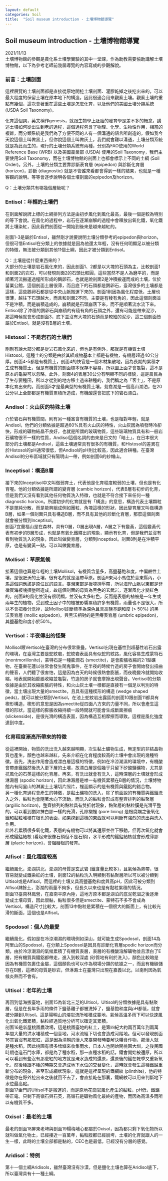 ```yaml
---
layout: default
categories: Soil
title:  "Soil museum introduction - 土壤博物館導覽"
---  
```

## Soil museum introduction - 土壤博物館導覽  
2021/11/13  
土壤博物館的參觀是農化系土壤學實驗的其中一堂課，作為助教需要協助講解土壤博物館，以下為參考老師前幾屆導覽的內容寫成的參觀解說。  
   
### 前言：土壤剖面  
這裡展覽的土壤剖面都是直接從原地開挖土壤剖面、灌膠乾掉之後挖出來的，可以最大程度的保留土壤在原本地下的構造，因此很適合用來觀察土壤。觀察土壤的重點有幾個，這次會著重在這些土壤是怎麼化育，以及他們的美國土壤分類系統 (USDA Soil Taxonomy)。  
  
化育這個詞，英文稱作genesis，就跟生物學上胚胎的發育學是差不多的概念，講述土壤如何從出生到老的過程，這個過程包含了物理、化學、生物性作用，相當的複雜，而分類系統是我們為了方便不同的人有一個溝通的語言所創造的，假如我今天說這個土叫做黑土，但你說這個土叫做灰土，我們就會難以溝通，土壤分類系統就是為此而生的，現行的土壤分類系統有兩種，分別為FAO使用的World Reference Base (WRB) 以及美國農業部 (USDA) 使用的Soil Taxonomy，我們主要使用Soil Taxonomy，而在土壤博物館的剖面上也都會標示上不同的土綱 (Soil Order)。另外，土壤的分類主要靠診斷表育層 (epipedon) 與診斷化育層 (horizon)，診斷 (diagnostic) 就是不管誰來看都會得到一樣的結果，也就是一種客觀的說明。等等會逐步說明各個土壤剖面的epipedon及horizon。    
  
Q：土壤分類共有哪幾個層級呢？  
  
### Entisol：年輕的土壤們  
在剖面解說牌上標的土綱排列方法是由初步風化到風化最高，最後一個是較為特別的等下會說。在風化的過程中，岩石在逐漸崩解的過程中會釋放出氧化鐵，氧化鐵將土壤染紅，因此我們剖面從一開始到後來是越來越紅的。  
  
剖面1-3是屬於Entisol，雖然剛才說要說明土壤分類參考的epipedon與horizon，但很可惜Entisol在分類上的依據就是因為他還太年輕，沒有任何明顯足以被分類的特徵，無法被分類到其他11個土綱，因此才被分類到Entisol。  
  
Q：土壤是從什麼東西來的？  
大部分的土壤是岩石風化來的，因此剖面1、2都是以大塊的石頭為主，比較剖面1和剖面2的岩石，可以發現剖面2的石頭比較圓，這些當然不是人為磨平的，而是順著河流搬運過程所形成的鵝卵石，也就是說剖面2是沖積搬運而成的土壤，位於苗栗公館，這個剖面土層很薄，而且底下的石頭都是鵝卵石，臺灣很多的土壤都是這樣，這些鵝卵石都是從中央山脈搬運下來的。剖面1則因為風化程度低，土層也很薄，越往下石頭越大，而且和剖面2不同，主要是有稜有角的，因此這個剖面並不是沖積，而是崩積造成的，崩積就是石頭崩落下來，而不是順著流水流下來。  
Entisol除了沖積的鵝卵石與崩積的有稜有角的石頭之外，還有可能是帶來泥沙，那這時候就會形成剖面3，底下並沒有大塊的石頭而是較細的泥沙，這三個剖面皆屬於Entisol，就是沒有B層的土壤。  
  
### Histosol：不是岩石的土壤們  
剛剛有說大部分都是從岩石風化來的，但也是有例外，那就是有機質土壤Histosol，這種土的分類是由於其組成物基本上都是有機物，有機層超過40公分厚。剖面4-5都是有機質土，剖面4的快官是一個木材集散地，因為長期的累積才生成有機質土，但是有機質的剖面標本保存不容易，所以圖上面才會龜裂，這不是原本的龜裂可以忽略，此外，剖面4的表層30公分有明顯不同的樣貌，這是農民為了生存要種田，所以才從別的地方移土過來耕種的，我們稱之為「客土」，不是原本化育出來的。而剖面5才是最典型的有機質土壤，鴛鴦湖是一個高山湖泊，在20公分以上全部都是有機質累積所造成，有機酸還會把底下的岩石漂白。  
  
### Andisol：火山灰的特殊土壤  
介於岩石與有機質間，則有另一種富含有機質的土壤，也是相對年輕，就是Andisol，他們的分類依據是超過60%具有火山灰的特性，火山灰因為噴發時冷卻快，形成的礦物結晶不良好，也就是所謂的玻璃物質，這些玻璃物質具有和一般岩石礦物很不一樣的性質，Andisol這個名詞的由來是日文的「暗土」，在日本很大部分的土壤都是Andisol，這些土壤通常具有很多的有機質，和Histosol的差異在於Histosol的pH通常很低，但Andisol的pH則比較高，因此適合耕種。在臺灣Andisol的分布區域就只有陽明山一帶，例如剖面6的紗帽山。  
  
### Inceptisol：構造B層  
接下來的Inceptisol中文叫做弱育土，代表他是化育程度較弱的土壤，但也是有化育喔。他的分類依據是所謂的變育層 (cambic horizon)，代表B層有初步的化育，但是我們又沒有看到其他任何物質洗入特徵，也就是不符合接下來任何一種diagnostic horizon。所謂初步的化育就是有「構造」的意思，構造代表土壤顆粒不是單純分散，而是能夠組成例如團粒、角塊這樣的形狀，因此變育層又叫做構造B層，如果一個剖面只具有構造B層，而不具有其他的診斷化育層，那麼這個剖面就會被分類到Inceptisol。  
剖面7宜蘭福山是在森林，具有O層，O層出現A層，A層之下有變黃，這個變黃代表有初步的B層形成，也就是有氧化鐵釋出的現象，顯示有化育，但是我們並沒有看到物質洗入的現象，因此叫做變育層，分類到Inceptisol。剖面8則是在沖積平原，也是有變黃一點，可以叫做變育層。  
  
### Mollisol：草原氣候  
接著這個也算是年輕的土壤Mollisol，有機質含量多，高鹽基飽和度，中偏鹼性土壤，是很肥沃的土壤，很有名的就是溫帶草原。剖面9東河小馬位於臺東縣內，小馬這個詞應該是原住民的語言。臺灣東部是板塊擠壓帶，所以海岸山脈以東都是菲律賓海板塊擠壓所造成，故這個剖面的母質為黑色的玄武岩，逐漸風化才變紅色的。剖面9的風化並沒有很明顯，並沒有太多紅色，反而是表層的植被是一年生或兩年生的植物，受到成土因子中的植被影響累積許多有機質，雨量也不是很大，所以不會把養分洗掉，故Mollisol診斷標準為深色且具高鹽基飽和度 (> 50%) 的黑沃表育層 (mollic epipedon)。與黑沃相對的是黑瘠表育層 (umbric epipedon)，其鹽基飽和度小於50%。  
  
### Vertisol：半夜傳出的怪聲  
Mollisol跟Vertisol在臺灣的分布很常重疊。Vertisol出現在基性到超基性岩石出露的環境，在臺灣主要是蛇紋岩，蛇紋岩表面具有似蛇的紋路，風化容易生成蒙特石 (montmorillonite)，蒙特石是一種膨潤石 (smectite)，是會膨脹收縮的2:1型礦物，在臺東花蓮以往常會發生鬧鬼事件，在半夜的時候竹造的房子會開始發出扭曲的聲音，人們聽了很害怕，這是因為白天的時候很熱會膨脹，而夜晚變冷就開始收縮，地表就開始膨脹收縮並龜裂，竹造的房子就會摩擦出現聲音。Vertisol的分類依據是由於其收縮膨脹的特性，和火山灰土壤一樣都是直接有一個足以判別的特徵，當土壤出現大量的smectite，且具有這種楔形的構造 (wedge shaped peds)，就可以被分類到Vertisol，在池上蛇紋岩出露區的剖面10跟剖面11都具有楔形構造，楔形的意思是因為smectite從四面八方來的力量不同，所以會產生這樣的形狀，當這樣的膨脹收縮持續一段時間就可能會生成斷面擦痕 (slickenside)，是很光滑的構造表面，因為構造互相摩擦而導致。這裡是風化強度達到中度。  
  
### 化育程度漸高所帶來的特徵  
從這裡開始，物質的洗出洗入越來越明顯，次生黏土礦物生成，無定型的非結晶物質也產生，顏色也越來越紅，先來介紹在化育程度較高的土壤中會出現的幾種特徵。首先，洗出作用會造成漂白層這樣的特徵，例如在冷涼潮濕的環境中，有機酸會帶走鐵鋁然後洗入更下層的土壤，故漂白層是個幾乎只留下矽酸鹽礦物，尤其是抗風化的石英這樣的化育層。再來，有洗出就會有洗入，這時深層的土壤就會形成淋澱層 (spodic horizon)，因此淋澱層是唯一有機質累積在B層的情況，土壤博物館內有阿里山的淋澱土土壤切片照片，裡面顯示的是有機質與鐵鋁的錯合物。  
另一種化育過程會產生的特徵，是黏土礦物的洗入，除了前面說的有機質與鐵鋁洗入之外，黏粒也會隨著水向下流動，而洗入的黏粒會形成有整齊排列的黏聚層 (argillic horizon)，整齊排列的黏粒具有雙折射現象，黏聚層的黏粒膜是光滑平整的，可以看到猶如抹白膠一樣的光滑，孔隙襯裡 (pore lining) 是根腐爛之後氧化鐵和黏粒堆積在根孔的表面，如果挖到這樣的東西就可以判斷有強烈的洗出與洗入作用。  
此外若累積很多氧化鐵，表層的有機物可以將其還原並往下移動，但再次氧化就會形成鐵錳結核 (看起來很像石頭但不是石頭)，水平形成的鐵錳結核就會形成薄膠層 (placic horizon)，會阻礙根的發育。  
  
### Alfisol：風化程度較高  
繼續風化，澎湖拱北，澎湖的母質是玄武岩 (鐵含量比較多)，且氣候為熱帶，很容易就變成鐵染紅的土壤，剖面12的黏粒洗入明顯到有黏聚層所以可以被分類到Ultisol或是Alfisol，而這裡的土壤又具高鹽基飽和度與高pH，因此可被分類到Alfisol淋餘土，澎湖的雨量不夠多，但長久以來也是有黏粒累積的情況。  
剖面13臺南林鳳營，在嘉南平原內陸，這地方原本都是湖泊的底泥乾涸之後逐漸變成土壤母質，因此很黏，黏粒很多但是smectite、蒙特石不多不會成為Vertisol，構造尺寸比較大，剖面13中黏粒是累積在一個很大的斷面上，有比較光滑的斷面，這個也是Alfisol。  
  
### Spodosol：個人的最愛  
繼續風化，假如是在冷涼潮濕的環境例如深山，就可能生成Spodosol，剖面14為阿里山的Spodosol，在分類上Spodosol是因具有診斷化育層spodic horizon而分類，由於冷涼潮濕的氣候累積了有機質表層，表層的有機酸溶解礦物並且漂白了E層，把有機質與鐵鋁都帶走，進入到較深處 (砂質地有利於洗入)，顏色比較暗是因為有機質包裹住金屬，這個顏色也可以作為現場分類的依據之一，而且有機碳儲存在B層，這裡的母質是砂岩，但淋澱土在臺灣只出現在嘉義以北，以南則因為氣候炎熱而不會有。  
  
### Ultisol：老年的土壤  
再回到低海拔臺地，剖面15為新北三芝的Ultisol，Ultisol的分類依據是具有黏聚層，但是在長年多雨的條件下鹽基離子都被洗掉了，鹽基飽和度與pH都低，就會被分類到Ultisol。這是陽明山的熔岩流所堆積成臺地，氣候高溫多雨下可以快速風化出氧化鐵累積，黏粒經過質地分析可以確定其累積。  
剖面16是新屋桃園農改場，這是桃園臺地的紅土，是第四紀大約兩百萬年到兩萬年間大量的洪水堆積成一個臺地，河水流經下切也會造成河階地。但可以發現剖面16其實沒有那麼紅，這是因為清朝的漢人來臺開發時要解決糧食作物，那漢人就是種水稻，因此桃園有很多埤塘來收集雨水，日本人也開始開桃園大圳，之後民國時期也造石門水庫，都是為了種水稻，那一直種水稻的話，鐵會開始被還原，所以可以看到有些沒有那麼紅的地方就是淹水造成的還原，還原後的鐵在乾季又重新氧化，然後種跟不種的時期又會造成地下水位的交替變化，這時就會發生這種鐵錳重新分布的現象，甚至形成網狀現象，這就是這裡呈現的鐵網紋 (plinthite)，他的特徵是你在野外挖出來之後就回不去了，會直接乾在那裏，鐵網紋可以用來判斷地下水位最高點。  
剖面17金門的Ultisol不是搬運的，而是原地花崗岩風化產生的黏粒，pH低，鐵鋁帶正電。只剩下高嶺石與石英，高嶺石是礦物風化最終的產物，而因為高溫多雨所以有機質不多。  
  
### Oxisol：最老的土壤  
最老的剖面18屏東老埤與剖面19楊梅埔心都屬於Oxisol，因為都只剩下氧化物所以就叫做氧化物土，已經接近一百萬年，黏粒膜都已經崩垮，土壤的化育就跟人的一生一樣，此時的土壤全部都是黏的，CEC也是最低，已經沒有分層的感覺。  
  
### Aridisol：特例  
第十一個土綱Aridisols，雖然臺灣沒有沙漠，但是鹽化土壤也算在Aridisol底下，所以臺灣具有十一種土綱。  
